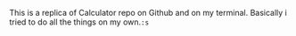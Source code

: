 This is a replica of Calculator repo on Github and on my terminal.
Basically i tried to do all the things on my own.`:s`
